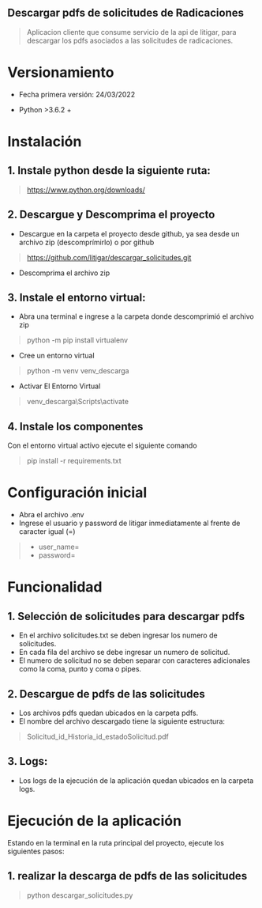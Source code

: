 ## Descargar pdfs de solicitudes de Radicaciones
> Aplicacion cliente que consume servicio de la api de litigar, para descargar los pdfs asociados a las solicitudes de radicaciones.
# Versionamiento
- Fecha primera versión: 24/03/2022
* Python >3.6.2 +
# Instalación
## 1. Instale python desde la siguiente ruta:
> https://www.python.org/downloads/
## 2. Descargue y Descomprima el proyecto
- Descargue en la carpeta el proyecto desde github, ya sea desde un archivo zip (descomprímirlo) o por github
> https://github.com/litigar/descargar_solicitudes.git
- Descomprima el archivo zip 
## 3. Instale el entorno virtual:
- Abra una terminal e ingrese a la carpeta donde descomprimió el archivo zip
> python -m pip install virtualenv
- Cree un entorno virtual
> python -m venv venv_descarga
- Activar El Entorno Virtual
> venv_descarga\Scripts\activate
## 4. Instale los componentes
Con el entorno virtual activo ejecute el siguiente comando
> pip install -r requirements.txt
# Configuración inicial
- Abra el archivo .env
- Ingrese el usuario y password de litigar inmediatamente al frente de caracter igual (=)
> - user_name=
> - password=
# Funcionalidad
## 1. Selección de solicitudes para descargar pdfs
- En el archivo solicitudes.txt se deben ingresar los numero de solicitudes.
- En cada fila del archivo se debe ingresar un numero de solicitud.
- El numero de solicitud no se deben separar con caracteres adicionales como la coma, punto y coma o pipes.
## 2. Descargue de pdfs de las solicitudes
- Los archivos pdfs quedan ubicados en la carpeta pdfs.
- El nombre del archivo descargado tiene la siguiente estructura:
> Solicitud_id_Historia_id_estadoSolicitud.pdf
## 3. Logs:
- Los logs de la ejecución de la aplicación quedan ubicados en la carpeta logs.
# Ejecución de la aplicación
Estando en la terminal en la ruta principal del proyecto, ejecute los siguientes pasos:
## 1. realizar la descarga de pdfs de las solicitudes
> python descargar_solicitudes.py

